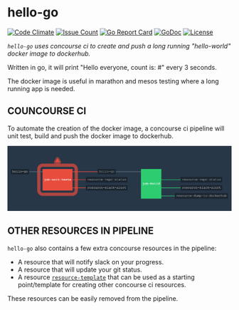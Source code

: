 # hello-go

[![Code Climate](https://codeclimate.com/github/JeffDeCola/hello-go/badges/gpa.svg)](https://codeclimate.com/github/JeffDeCola/hello-go)
[![Issue Count](https://codeclimate.com/github/JeffDeCola/hello-go/badges/issue_count.svg)](https://codeclimate.com/github/JeffDeCola/hello-go/issues)
[![Go Report Card](https://goreportcard.com/badge/jeffdecola/hello-go)](https://goreportcard.com/report/jeffdecola/hello-go)
[![GoDoc](https://godoc.org/github.com/JeffDeCola/hello-go?status.svg)](https://godoc.org/github.com/JeffDeCola/hello-go)
[![License](http://img.shields.io/:license-mit-blue.svg)](http://jeffdecola.mit-license.org)

_`hello-go` uses concourse ci to create and push a long running "hello-world"
docker image to dockerhub._

Written in go, it will print "Hello everyone, count is: #" every 3 seconds.

The docker image is useful in marathon and mesos testing where a long running
app is needed.

## COUNCOURSE CI

To automate the creation of the docker image, a concourse ci pipeline will unit test,
build and push the docker image to dockerhub.

![IMAGE - hello-go concourse ci piepline - IMAGE](docs/hello-go-pipeline.jpg)

## OTHER RESOURCES IN PIPELINE

`hello-go` also contains a few extra concourse resources in the pipeline:

* A resource that will notify slack on your progress.
* A resource that will update your git status.
* A resource [`resource-template`](https://github.com/JeffDeCola/resource-template) 
that can be used as a starting point/template for creating other concourse ci resources.

These resources can be easily removed from the pipeline.
